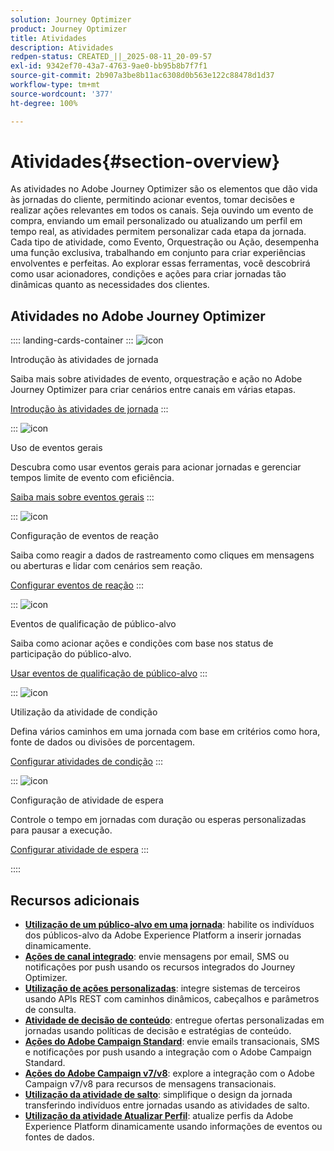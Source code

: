 ```yaml
---
solution: Journey Optimizer
product: Journey Optimizer
title: Atividades
description: Atividades
redpen-status: CREATED_||_2025-08-11_20-09-57
exl-id: 9342ef70-43a7-4763-9ae0-bb95b8b7f7f1
source-git-commit: 2b907a3be8b11ac6308d0b563e122c88478d1d37
workflow-type: tm+mt
source-wordcount: '377'
ht-degree: 100%

---
```


# Atividades{#section-overview}

As atividades no Adobe Journey Optimizer são os elementos que dão vida às jornadas do cliente, permitindo acionar eventos, tomar decisões e realizar ações relevantes em todos os canais. Seja ouvindo um evento de compra, enviando um email personalizado ou atualizando um perfil em tempo real, as atividades permitem personalizar cada etapa da jornada. Cada tipo de atividade, como Evento, Orquestração ou Ação, desempenha uma função exclusiva, trabalhando em conjunto para criar experiências envolventes e perfeitas. Ao explorar essas ferramentas, você descobrirá como usar acionadores, condições e ações para criar jornadas tão dinâmicas quanto as necessidades dos clientes.

## Atividades no Adobe Journey Optimizer

:::: landing-cards-container
:::
![icon](https://cdn.experienceleague.adobe.com/icons/book.svg?lang=pt-BR)

Introdução às atividades de jornada

Saiba mais sobre atividades de evento, orquestração e ação no Adobe Journey Optimizer para criar cenários entre canais em várias etapas.

[Introdução às atividades de jornada](../using/building-journeys/about-journey-activities.md)
:::

:::
![icon](https://cdn.experienceleague.adobe.com/icons/circle-play.svg?lang=pt-BR)

Uso de eventos gerais

Descubra como usar eventos gerais para acionar jornadas e gerenciar tempos limite de evento com eficiência.

[Saiba mais sobre eventos gerais](../using/building-journeys/general-events.md)
:::

:::
![icon](https://cdn.experienceleague.adobe.com/icons/list-check.svg?lang=pt-BR)

Configuração de eventos de reação

Saiba como reagir a dados de rastreamento como cliques em mensagens ou aberturas e lidar com cenários sem reação.

[Configurar eventos de reação](../using/building-journeys/reaction-events.md)
:::

:::
![icon](https://cdn.experienceleague.adobe.com/icons/bullseye.svg?lang=pt-BR)

Eventos de qualificação de público-alvo

Saiba como acionar ações e condições com base nos status de participação do público-alvo.

[Usar eventos de qualificação de público-alvo](../using/building-journeys/audience-qualification-events.md)
:::

:::
![icon](https://cdn.experienceleague.adobe.com/icons/gear.svg?lang=pt-BR)

Utilização da atividade de condição

Defina vários caminhos em uma jornada com base em critérios como hora, fonte de dados ou divisões de porcentagem.

[Configurar atividades de condição](../using/building-journeys/condition-activity.md)
:::

:::
![icon](https://cdn.experienceleague.adobe.com/icons/clock.svg?lang=pt-BR)

Configuração de atividade de espera

Controle o tempo em jornadas com duração ou esperas personalizadas para pausar a execução.

[Configurar atividade de espera](../using/building-journeys/wait-activity.md)
:::

::::


## Recursos adicionais

- **[Utilização de um público-alvo em uma jornada](../using/building-journeys/read-audience.md)**: habilite os indivíduos dos públicos-alvo da Adobe Experience Platform a inserir jornadas dinamicamente.
- **[Ações de canal integrado](../using/building-journeys/journeys-message.md)**: envie mensagens por email, SMS ou notificações por push usando os recursos integrados do Journey Optimizer.
- **[Utilização de ações personalizadas](../using/building-journeys/using-custom-actions.md)**: integre sistemas de terceiros usando APIs REST com caminhos dinâmicos, cabeçalhos e parâmetros de consulta.
- **[Atividade de decisão de conteúdo](../using/building-journeys/content-decision.md)**: entregue ofertas personalizadas em jornadas usando políticas de decisão e estratégias de conteúdo.
- **[Ações do Adobe Campaign Standard](../using/building-journeys/using-adobe-campaign-standard.md)**: envie emails transacionais, SMS e notificações por push usando a integração com o Adobe Campaign Standard.
- **[Ações do Adobe Campaign v7/v8](../using/building-journeys/using-adobe-campaign-v7-v8.md)**: explore a integração com o Adobe Campaign v7/v8 para recursos de mensagens transacionais.
- **[Utilização da atividade de salto](../using/building-journeys/jump.md)**: simplifique o design da jornada transferindo indivíduos entre jornadas usando as atividades de salto.
- **[Utilização da atividade Atualizar Perfil](../using/building-journeys/update-profiles.md)**: atualize perfis da Adobe Experience Platform dinamicamente usando informações de eventos ou fontes de dados.
